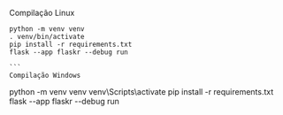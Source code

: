 Compilação Linux

````
python -m venv venv
. venv/bin/activate
pip install -r requirements.txt
flask --app flaskr --debug run

```
Compilação Windows

````
python -m venv venv
venv\Scripts\activate
pip install -r requirements.txt
flask --app flaskr --debug run

```
